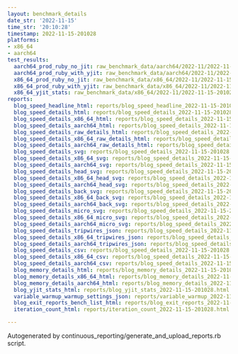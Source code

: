 ```yaml
---
layout: benchmark_details
date_str: '2022-11-15'
time_str: '20:10:28'
timestamp: 2022-11-15-201028
platforms:
- x86_64
- aarch64
test_results:
  aarch64_prod_ruby_no_jit: raw_benchmark_data/aarch64/2022-11/2022-11-15-201028_basic_benchmark_aarch64_prod_ruby_no_jit.json
  aarch64_prod_ruby_with_yjit: raw_benchmark_data/aarch64/2022-11/2022-11-15-201028_basic_benchmark_aarch64_prod_ruby_with_yjit.json
  x86_64_prod_ruby_no_jit: raw_benchmark_data/x86_64/2022-11/2022-11-15-201028_basic_benchmark_x86_64_prod_ruby_no_jit.json
  x86_64_prod_ruby_with_yjit: raw_benchmark_data/x86_64/2022-11/2022-11-15-201028_basic_benchmark_x86_64_prod_ruby_with_yjit.json
  x86_64_yjit_stats: raw_benchmark_data/x86_64/2022-11/2022-11-15-201028_basic_benchmark_x86_64_yjit_stats.json
reports:
  blog_speed_headline_html: reports/blog_speed_headline_2022-11-15-201028.html
  blog_speed_details_html: reports/blog_speed_details_2022-11-15-201028.html
  blog_speed_details_x86_64_html: reports/blog_speed_details_2022-11-15-201028.x86_64.html
  blog_speed_details_aarch64_html: reports/blog_speed_details_2022-11-15-201028.aarch64.html
  blog_speed_details_raw_details_html: reports/blog_speed_details_2022-11-15-201028.raw_details.html
  blog_speed_details_x86_64_raw_details_html: reports/blog_speed_details_2022-11-15-201028.x86_64.raw_details.html
  blog_speed_details_aarch64_raw_details_html: reports/blog_speed_details_2022-11-15-201028.aarch64.raw_details.html
  blog_speed_details_svg: reports/blog_speed_details_2022-11-15-201028.svg
  blog_speed_details_x86_64_svg: reports/blog_speed_details_2022-11-15-201028.x86_64.svg
  blog_speed_details_aarch64_svg: reports/blog_speed_details_2022-11-15-201028.aarch64.svg
  blog_speed_details_head_svg: reports/blog_speed_details_2022-11-15-201028.head.svg
  blog_speed_details_x86_64_head_svg: reports/blog_speed_details_2022-11-15-201028.x86_64.head.svg
  blog_speed_details_aarch64_head_svg: reports/blog_speed_details_2022-11-15-201028.aarch64.head.svg
  blog_speed_details_back_svg: reports/blog_speed_details_2022-11-15-201028.back.svg
  blog_speed_details_x86_64_back_svg: reports/blog_speed_details_2022-11-15-201028.x86_64.back.svg
  blog_speed_details_aarch64_back_svg: reports/blog_speed_details_2022-11-15-201028.aarch64.back.svg
  blog_speed_details_micro_svg: reports/blog_speed_details_2022-11-15-201028.micro.svg
  blog_speed_details_x86_64_micro_svg: reports/blog_speed_details_2022-11-15-201028.x86_64.micro.svg
  blog_speed_details_aarch64_micro_svg: reports/blog_speed_details_2022-11-15-201028.aarch64.micro.svg
  blog_speed_details_tripwires_json: reports/blog_speed_details_2022-11-15-201028.tripwires.json
  blog_speed_details_x86_64_tripwires_json: reports/blog_speed_details_2022-11-15-201028.x86_64.tripwires.json
  blog_speed_details_aarch64_tripwires_json: reports/blog_speed_details_2022-11-15-201028.aarch64.tripwires.json
  blog_speed_details_csv: reports/blog_speed_details_2022-11-15-201028.csv
  blog_speed_details_x86_64_csv: reports/blog_speed_details_2022-11-15-201028.x86_64.csv
  blog_speed_details_aarch64_csv: reports/blog_speed_details_2022-11-15-201028.aarch64.csv
  blog_memory_details_html: reports/blog_memory_details_2022-11-15-201028.html
  blog_memory_details_x86_64_html: reports/blog_memory_details_2022-11-15-201028.x86_64.html
  blog_memory_details_aarch64_html: reports/blog_memory_details_2022-11-15-201028.aarch64.html
  blog_yjit_stats_html: reports/blog_yjit_stats_2022-11-15-201028.html
  variable_warmup_warmup_settings_json: reports/variable_warmup_2022-11-15-201028.warmup_settings.json
  blog_exit_reports_bench_list_html: reports/blog_exit_reports_2022-11-15-201028.bench_list.html
  iteration_count_html: reports/iteration_count_2022-11-15-201028.html

---
```

Autogenerated by continuous_reporting/generate_and_upload_reports.rb script.
